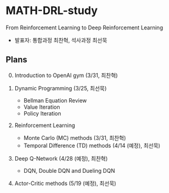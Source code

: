 # MATH-DRL-study
From Reinforcement Learning to Deep Reinforcement Learning

- 발표자: 통합과정 최찬혁, 석사과정 최선묵

## Plans 
0. Introduction to OpenAI gym (3/31, 최찬혁)

1. Dynamic Programming (3/25, 최선묵)
    - Bellman Equation Review
    - Value Iteration
    - Policy Iteration

2. Reinforcement Learning
    - Monte Carlo (MC) methods (3/31, 최찬혁)
    - Temporal Difference (TD) methods (4/14 (예정), 최선묵)

3. Deep Q-Network (4/28 (예정), 최찬혁)
    - DQN, Double DQN and Dueling DQN 

4. Actor-Critic methods (5/19 (예정), 최선묵)
